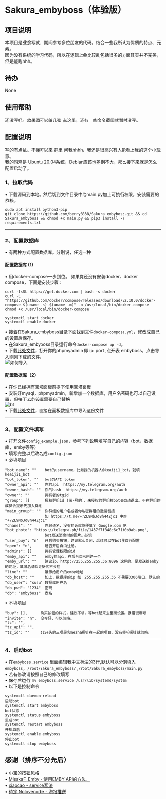 # Sakura_embyboss（体验版）

## 项目说明

本项目是**业余**写就，期间参考多位朋友的代码。结合一些我所认为优质的特点、元素。  
因为没有系统的学习代码，所以在逻辑上会比较乱包括很多的方面其实并不完美，但是能跑hhh。

## 待办

None

## 使用帮助

还没写好。效果图可以给几张 [点这里](https://telegra.ph/embyboss-05-29)，还有一些命令截图就暂时没写。

## 配置说明

写的有点乱。不懂可以来 [群里](https://t.me/Aaaaa_su) 问我hhhh，我还是很高兴有人能看上我的这个小玩意。  
我的鸡鸡是 Ubuntu 20.04系统，Debian应该也差别不大，那么接下来就是怎么配置启动了。

### 1、拉取代码

• 下载源码到本地。然后切到文件目录中给main.py加上可执行权限，安装需要的依赖。

```
sudo apt install python3-pip
git clone https://github.com/berry8838/Sakura_embyboss.git && cd Sakura_embyboss && chmod +x main.py && pip3 install -r requirements.txt
```

---------------------

### 2、配置数据库

• 有两种方式配置数据库。分别说，任选一种

#### 配置数据库 (1)

• 用docker-compose一步到位。
如果你还没有安装docker、docker compose，下面是安装步骤：

```shell
curl -fsSL https://get.docker.com | bash -s docker
curl -L "https://github.com/docker/compose/releases/download/v2.10.0/docker-compose-$(uname -s)-$(uname -m)" -o /usr/local/bin/docker-compose
chmod +x /usr/local/bin/docker-compose

systemctl start docker 
systemctl enable docker
```

• 接着在Sakura_embyboss目录下面找到文件`docker-compose.yml`，修改成自己的设置后保存。  
• 在Sakura_embyboss目录运行命令`docker-compose up -d`。  
• 下载[此处文件](https://github.com/berry8838/Sakura_embyboss/blob/master/_mysql/embyboss.sql)，打开你的phpmyadmin 即 ip:
port ,点开表 embyboss，点击导入刚刚下载的文件。  
![如何导入](https://telegra.ph/file/3652396e27a3b72f708de.png)

#### 配置数据库（2）

• 在你已经拥有宝塔面板前提下使用宝塔面板  
• 安装好mysql，phpmyadmin，新增加一个数据库，用户名密码也可以自己设置，但接下去的设置需要自己替换  
![bt](https://telegra.ph/file/c1aa98b6205bebf88137c.png)  
• 下载[此处文件](https://github.com/berry8838/Sakura_embyboss/blob/master/_mysql/embyboss.sql)，直接在面板数据库中导入这份文件

------------------

### 3、配置文件填写

• 打开文件`config_example.json`，参考下列说明填写自己的内容（bot，数据库，emby等等）  
• 填写完整以后改名成`config.json`  
• 必填项目

```
"bot_name": ""    bot的username，比如我的机器人@keaiji1_bot，就填keaiji1_bot
"bot_token": ""   bot的API token
"owner_api": ""   你的api  https://my.telegram.org/auth
"owner_hash": ""  你的hash  https://my.telegram.org/auth
"owner": ""       拥有者的tgid
"group": []       授权群组id (带-号的)，未授权的群组拉bot会自动退出。不在群组的成员会提示先加入群组
"main_group": ""  你群组的用户名或者你私密群组的邀请链接  
                  如 https://t.me/+7ZL9MbJd8h44Zjc1 中的 "+7ZL9MbJd8h44Zjc1"
"chanel": ""      你频道名，没有的话就随便填个 Google.com 吧
"bot_photo": "https://telegra.ph/file/1437f7f348c6c71f0b9ab.png",
                  bot发送消息时的图片。必填
"user_buy": "n"   开启购买按钮，建议默认关闭，后续可以在bot里自行配置
"open": "n",      是否开启自由注册。
"admins": []      拥有管理权限的id
"emby_api": ""    emby的api，在后台自己创建一个
"emby_url": ""    建议ip，http://255.255.255.36:8096 这样的，是发送给enby的网址，填域名请保证反代不会挂
"line": ""        展示给用户的emby地址
"db_host": ""     如上，数据库的ip 如：255.255.255.36 不需要3306端口，默认的
"db_user": "susu" 数据库用户名
"db_pwd": "1234"  密码
"db": "embyboss"  表名
```

• 不填项目

```
"buy": [],      购买按钮的样式，建议不填，等bot起来去里面设置。报错很麻烦
"invite": "n",  没写好，可以忽略。 
"tz": "",
"tz_api": "",
"tz_id": ""     tz开头的三项是和nezha探针在一起的项目，没有哪吒探针就忽略。
```

------------

### 4、启动bot

• 在`embyboss.service`
里面编辑我中文标注的3行,默认可以分别填入`embyboss`，`/root/Sakura_embyboss/` ,`/root/Sakura_embyboss/main.py`  
• 若有修改请按照自己的修改填写  
• 保存后运行 `mv embyboss.service /usr/lib/systemd/system`  
• 以下是控制命令

```
systemctl daemon-reload
启动bot
systemctl start embyboss
bot状态
systemctl status embyboss
重启bot
systemctl restart embyboss
开机自启
systemctl enable embyboss
停止bot
systemctl stop embyboss
```

## 感谢（排序不分先后）

• [小宝的按钮风格](https://t.me/EmbyClubBot)  
• [MisakaF_Emby - 使用EMBY API的方法。](https://github.com/MisakaFxxk/MisakaF_Emby)  
• [xiaocao - service写法](https://github.com/xiaocao666tzh/EmbyBot)  
• [待定 Nolovenodie - 海报推送](https://github.com/Nolovenodie/EmbyTools)  
